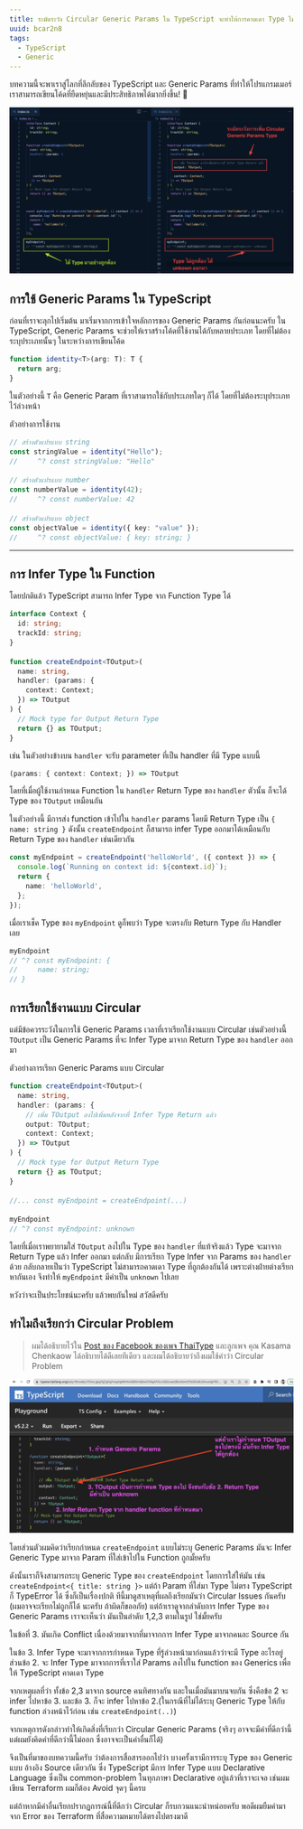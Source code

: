 ```yaml
---
title: ระมัดระวัง Circular Generic Params ใน TypeScript จะทำให้การคาดเดา Type ไม่ได้
uuid: bcar2n8
tags:
  - TypeScript
  - Generic
---
```


บทความนี้จะพาเราสู่โลกที่ลึกลับของ TypeScript และ Generic Params ที่ทำให้โปรแกรมเมอร์เราสามารถเขียนโค้ดที่ยืดหยุ่นและมีประสิทธิภาพได้มากยิ่งขึ้น! 🚀

![](summary.png)

## การใช้ Generic Params ใน TypeScript

ก่อนที่เราจะลุกไปเริ่มต้น มาเริ่มจากการเข้าใจหลักการของ Generic Params กันก่อนนะครับ ใน TypeScript, Generic Params จะช่วยให้เราสร้างโค้ดที่ใช้งานได้กับหลายประเภท โดยที่ไม่ต้องระบุประเภทนั้นๆ ในระหว่างการเขียนโค้ด

```typescript
function identity<T>(arg: T): T {
  return arg;
}
```
ในตัวอย่างนี้ `T` คือ Generic Param ที่เราสามารถใช้กับประเภทใดๆ ก็ได้ โดยที่ไม่ต้องระบุประเภทไว้ล่วงหน้า

ตัวอย่างการใช้งาน 

```typescript
// สร้างตัวแปรแบบ string
const stringValue = identity("Hello");
//     ^? const stringValue: "Hello"

// สร้างตัวแปรแบบ number
const numberValue = identity(42);
//     ^? const numberValue: 42    

// สร้างตัวแปรแบบ object
const objectValue = identity({ key: "value" });
//     ^? const objectValue: { key: string; }
```

---

## การ Infer Type ใน Function

โดยปกติแล้ว TypeScript สามารถ Infer Type จาก Function Type ได้ 

```typescript
interface Context {
  id: string;
  trackId: string;
}

function createEndpoint<TOutput>(
  name: string,
  handler: (params: {
    context: Context;
  }) => TOutput
) {
  // Mock type for Output Return Type
  return {} as TOutput;
}
```

เช่น ในตัวอย่างข้างบน
`handler` จะรับ parameter ที่เป็น handler ที่มี Type แบบนี้

```typescript
(params: { context: Context; }) => TOutput
```

โดยที่เมื่อผู้ใช้งานกำหนด Function ใน `handler` Return Type ของ `handler` ตัวนั้น ก็จะได้ Type ของ `TOutput` เหมือนกัน

ในตัวอย่างนี้ มีการส่ง function เข้าไปใน `handler` params โดยมี Return Type เป็น `{ name: string }`
ดังนั้น `createEndpoint` ก็สามารถ infer Type ออกมาได้เหมือนกับ Return Type ของ `handler` เช่นเดียวกัน

```typescript
const myEndpoint = createEndpoint('helloWorld', ({ context }) => {
  console.log(`Running on context id: ${context.id}`);
  return {
    name: 'helloWorld',
  };
});
```

เมื่อเราเช็ค Type ของ `myEndpoint` ดูก็พบว่า Type จะตรงกับ Return Type กับ Handler เลย

```typescript
myEndpoint
// ^? const myEndpoint: {
//     name: string;
// }
```

## การเรียกใช้งานแบบ Circular

แต่มีข้อควรระวังในการใช้ Generic Params เวลาที่เราเรียกใช้งานแบบ Circular เช่นตัวอย่างนี้ `TOutput` เป็น Generic Params ที่จะ Infer Type มาจาก Return Type ของ `handler` ออกมา

ตัวอย่างการเรียก Generic Params แบบ Circular

```typescript
function createEndpoint<TOutput>(
  name: string,
  handler: (params: {
    // เพิ่ม TOutput ลงไปเพิ่มหลังจากที่ Infer Type Return แล้ว
    output: TOutput;
    context: Context;
  }) => TOutput
) {
  // Mock type for Output Return Type
  return {} as TOutput;
}

//... const myEndpoint = createEndpoint(...)

myEndpoint
// ^? const myEndpoint: unknown
```

โดยที่เมื่อเราพยายามใส่ `TOutput` ลงไปใน Type ของ `handler` ที่แท้จริงแล้ว Type จะมาจาก Return Type แล้ว Infer ออกมา แต่กลับ มีการเรียก Type Infer จาก Params ของ `handler` ด้วย กลับกลายเป็นว่า TypeScript ไม่สามารถคาดเดา Type ที่ถูกต้องกันได้ เพราะต่างฝ่ายต่างเรียกหากันเอง จึงทำให้ `myEndpoint` มีค่าเป็น `unknown` ไปเลย

หวังว่าจะเป็นประโยชน์นะครับ แล้วพบกันใหม่ สวัสดีครับ

## ทำไมถึงเรียกว่า Circular Problem

> ผมได้อธิบายไว้ใน [Post ของ Facebook ของเพจ ThaiType](https://www.facebook.com/photo?fbid=827932616003068&set=a.486562490140084)
> และลูกเพจ คุณ Kasama Chenkaow ได้อธิบายได้ดีเลยทีเดียว และผมได้อธิบายว่าถึงผมใช้คำว่า Circular Problem

![](why-circular.jpg)



โดยส่วนตัวผมคิดว่าเรียกกำหนด `createEndpoint` แบบไม่ระบุ Generic Params มันจะ Infer Generic Type มาจาก Param ที่ใส่เข้าไปใน Function ถูกมั้ยครับ

ดังนั้นเราก็จึงสามารถระบุ Generic Type ของ `createEndpoint` โดยการใส่ให้มัน เช่น `createEndpoint<{ title: string }>` แต่ถ้า Param ที่ใส่มา Type ไม่ตรง TypeScript ก็ TypeError ได้ ซึ่งก็เป็นเรื่องปกติ
ทีนี้มาดูสาเหตุที่ผลถึงเรียกมันว่า Circular Issues กันครับ (ผมอาจจะเรียกไม่ถูกก็ได้ นะครับ ถ้าผิดก็ขออภัย) แต่ถ้าเราดูจากลำดับการ Infer Type ของ Generic Params เราจะเห็นว่า มันเป็นลำดับ 1,2,3 ตามในรูป ใช่มั้ยครับ

ในข้อที่ 3. มันเกิด Conflict เนื่องด้วยมาจากที่มาจากการ Infer Type มาจากคนละ Source กัน

ในข้อ 3. Infer Type จะมาจากการกำหนด Type ที่รู้ล่วงหน้ามาก่อนแล้วว่าจะมี Type อะไรอยู่
ส่วนข้อ 2. จะ Infer Type มาจากการที่เราใส่ Params ลงไปใน function ของ Generics เพื่อให้ TypeScript คาดเดา Type

จากเหตุผลที่ว่า ทั้งข้อ 2,3 มาจาก source คนทิศทางกัน และในเมื่อมันมาบนจบกัน ซึ่งคือข้อ 2 จะ infer ไปหาข้อ 3. และข้อ 3. ก็จะ infer ไปหาข้อ 2.(ในกรณีที่ไม่ได้ระบุ Generic Type ให้กับ function ล่วงหน้าไว้ก่อน เช่น `createEndpoint(..)`)

จากเหตุการดังกล่าวทำให้เกิดสิ่งที่เรียกว่า Circular Generic Params (จริงๆ อาจจะมีคำที่ดีกว่านี้ แต่ผมยังคิดคำที่ดีกว่านี้ไม่ออก ซึ่งอาจจะเป็นคำอื่นก็ได้)

จึงเป็นที่มาของบทความนี้ครับ ว่าต้องการสื่อสารออกไปว่า บางครั้งเรามีการระบุ Type ของ Generic แบบ อ้างอิง Source เดียวกัน ซึ่ง TypeScript มีการ Infer Type แบบ Declarative Language ซึ่งเป็น common-problem ในทุกภาษา Declarative อยู่แล้วที่เราจะเจอ เช่นผมเขียน Terraform ผมก็ต้อง Avoid จุดๆ นี้ครบ

แต่ถ้าหากมีคำอื่นเรียกปรากฏการณ์นี้ที่ดีกว่า Circular ก็รบกวนแนะนำหน่อยครับ พอดีผมยืมคำมาจาก Error ของ Terraform ที่สื่อความหมายได้ตรงไปตรงมาดี